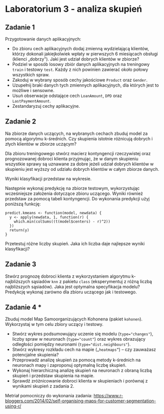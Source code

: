 
# Laboratorium 3 - analiza skupień

## Zadanie 1

Przygotowanie danych aplikacyjnych:

* Do zbioru cech aplikacyjnych dodaj zmienną wydzielającą klientów, którzy dokonali jakiejkolwiek wpłaty w pierwszych 6 miesiącach obsługi (klienci „dobrzy"). Jaki jest udział dobrych klientów w zbiorze?
* Podziel w sposób losowy zbiór danych aplikacyjnych na treningowy `train` i testowy `test`. Każdy z nich powinien zawierać około połowy wszystkich spraw. 
* Zakoduj w wybrany sposób cechy jakościowe `Product` oraz `Gender`. 
* Uzupełnij braki danych tych zmiennych aplikacyjnych, dla których jest to możliwe i sensowne.
* Usuń obserwacje odstające cech `LoanAmount`, `DPD` oraz `LastPaymentAmount`. 
* Zestandaryzuj cechy aplikacyjne. 


## Zadanie 2

Na zbiorze danych uczących, na wybranych cechach zbuduj model za pomocą algorytmu k-średnich. Czy skupienia istotnie różnicują dobrych i złych klientów w zbiorze uczącym?

Dla zbioru treningowego stwórz macierz kontyngencji rzeczywistej oraz prognozowanej dobroci klienta przyjmując, że w danym skupieniu wszystkie sprawy są uznawane za dobre jeżeli udział dobrych klientów w skupieniu jest wyższy od udziału dobrych klientów w całym zbiorze danych.

Wyniki klasyfikacji przedstaw na wykresie.

Następnie wykonaj predykcję na zbiorze testowym, wykorzystując wcześniejsze założenia dotyczące zbioru uczącego. Wyniki również przedstaw za pomocą tabeli kontyngencji. Do wykonania predykcji użyj poniższą funkcję:

```
predict.kmeans <- function(model, newdata) {
  y <- apply(newdata, 1, function(r) {
    which.min(colSums((t(model$centers) - r)^2))
  })
  return(y)
}
```

Przetestuj różne liczby skupień. Jaka ich liczba daje najlepsze wyniki klasyfikacji?


## Zadanie 3

Stwórz prognozę dobroci klienta z wykorzystaniem algorytmu k-najbliższych sąsiadów `knn` z pakietu `class` (eksperymentuj z różną liczbą najbliższych sąsiadów). Jaka jest optymalna specyfikacja modelu? Predykcję wykonaj zarówno dla zbioru uczącego jak i testowego.

## Zadanie 4 \*

Zbuduj model Map Samoorganizujących Kohonena (pakiet `kohonen`). Wykorzystaj w tym celu zbiory uczący i testowy.

* Stwórz wykres podsumowujący uczenie się modelu (`type="changes"`), liczby spraw w neuronach (`type="count"`) oraz wykres obrazujący odległości pomiędzy neuronami (`type="dist.neighbours"`).
*	Stwórz wykresy rozkładu cech na mapie (`„heatmaps”`) – czy zauważasz potencjalne skupienia?
*	Przeprowadź analizę skupień za pomocą metody k-średnich na neuronach mapy i zaproponuj optymalną liczbę skupień.
*	Wykonaj hierarchiczną analizę skupień na neuronach z obraną liczbą skupień i przedstaw skupienia na mapie. 
*	Sprawdź zróżnicowanie dobroci klienta w skupieniach i porównaj z wynikami skupień z zadania 2.

Metriał pomocniczy do wykonania zadania: https://www.r-bloggers.com/2014/02/self-organising-maps-for-customer-segmentation-using-r/

